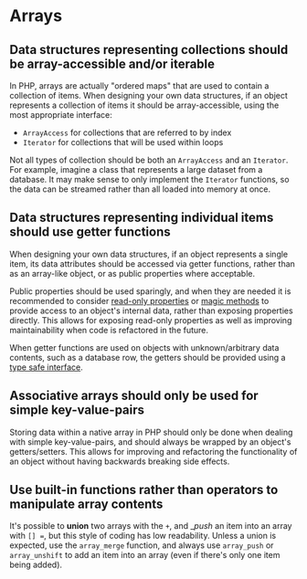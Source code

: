 # Arrays

## Data structures representing collections should be array-accessible and/or iterable

In PHP, arrays are actually "ordered maps" that are used to contain a collection of items. When designing your own data structures, if an object represents a collection of items it should be array-accessible, using the most appropriate interface:

+ `ArrayAccess` for collections that are referred to by index
+ `Iterator` for collections that will be used within loops

Not all types of collection should be both an `ArrayAccess` and an `Iterator`. For example, imagine a class that represents a large dataset from a database. It may make sense to only implement the `Iterator` functions, so the data can be streamed rather than all loaded into memory at once. 

## Data structures representing individual items should use getter functions

When designing your own data structures, if an object represents a single item, its data attributes should be accessed via getter functions, rather than as an array-like object, or as public properties where acceptable.

Public properties should be used sparingly, and when they are needed it is recommended to consider [read-only properties][read-only] or [magic methods][magic-methods] to provide access to an object's internal data, rather than exposing properties directly. This allows for exposing read-only properties as well as improving maintainability when code is refactored in the future.

When getter functions are used on objects with unknown/arbitrary data contents, such as a database row, the getters should be provided using a [type safe interface][type-safe-getter].

## Associative arrays should only be used for simple key-value-pairs

Storing data within a native array in PHP should only be done when dealing with simple key-value-pairs, and should always be wrapped by an object's getters/setters. This allows for improving and refactoring the functionality of an object without having backwards breaking side effects.

## Use built-in functions rather than operators to manipulate array contents

It's possible to __union__ two arrays with the `+`, and __push_ an item into an array with `[] =`, but this style of coding has low readability. Unless a union is expected, use the `array_merge` function, and always use `array_push` or `array_unshift` to add an item into an array (even if there's only one item being added).

[magic-methods]: https://php.net/manual/en/language.oop5.magic.php
[read-only]: https://www.php.net/manual/en/language.oop5.properties.php#language.oop5.properties.readonly-properties
[type-safe-getter]: https://www.php.gt/typesafegetter
